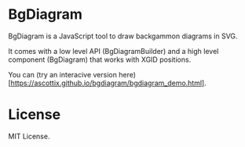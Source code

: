 # BgDiagram

BgDiagram is a JavaScript tool to draw backgammon diagrams in SVG.

It comes with a low level API (BgDiagramBuilder) and a high level component (BgDiagram) that works with XGID positions.

You can (try an interacive version here)[https://ascottix.github.io/bgdiagram/bgdiagram_demo.html].

# License

MIT License.

